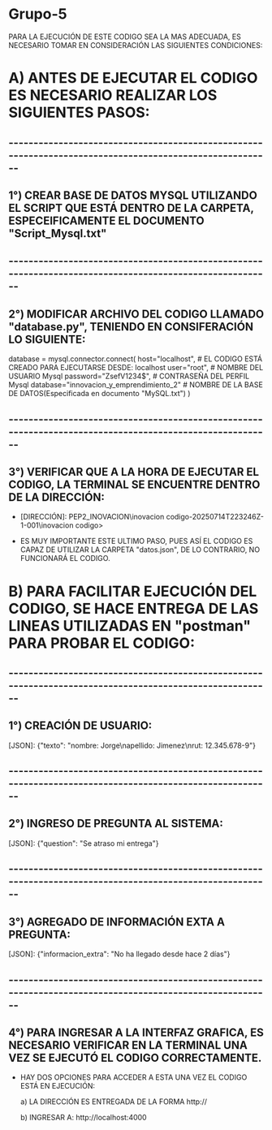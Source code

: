 # Grupo-5
PARA LA EJECUCIÓN DE ESTE CODIGO SEA LA MAS ADECUADA, ES NECESARIO TOMAR EN CONSIDERACIÓN LAS SIGUIENTES CONDICIONES:

# A) ANTES DE EJECUTAR EL CODIGO ES NECESARIO REALIZAR LOS SIGUIENTES PASOS:                                                                                                           
## --------------------------------------------------------------------------------------------------------
## 1°) CREAR BASE DE DATOS MYSQL UTILIZANDO EL SCRIPT QUE ESTÁ DENTRO DE LA CARPETA, ESPECEIFICAMENTE EL DOCUMENTO "Script_Mysql.txt"
## --------------------------------------------------------------------------------------------------------
## 2°) MODIFICAR ARCHIVO DEL CODIGO LLAMADO "database.py", TENIENDO EN CONSIFERACIÓN LO SIGUIENTE:

database = mysql.connector.connect(
    host="localhost", 				# EL CODIGO ESTÁ CREADO PARA EJECUTARSE DESDE: localhost
    user="root",      				# NOMBRE DEL USUARIO Mysql
    password="ZsefV1234$",			# CONTRASEÑA DEL PERFIL Mysql
    database="innovacion_y_emprendimiento_2"	# NOMBRE DE LA BASE DE DATOS(Especificada en documento "MySQL.txt")
)
## --------------------------------------------------------------------------------------------------------
## 3°) VERIFICAR QUE A LA HORA DE EJECUTAR EL CODIGO, LA TERMINAL SE ENCUENTRE DENTRO DE LA DIRECCIÓN:
  
   - [DIRECCIÓN]: PEP2_INOVACION\inovacion codigo-20250714T223246Z-1-001\inovacion codigo> 
   
   - ES MUY IMPORTANTE ESTE ULTIMO PASO, PUES ASÍ EL CODIGO ES CAPAZ DE UTILIZAR LA CARPETA "datos.json", DE LO CONTRARIO, NO
     FUNCIONARÁ EL CODIGO.

# B) PARA FACILITAR EJECUCIÓN DEL CODIGO, SE HACE ENTREGA DE LAS LINEAS UTILIZADAS EN "postman" PARA PROBAR EL CODIGO:
## --------------------------------------------------------------------------------------------------------
## 1°) CREACIÓN DE USUARIO: 

[POST]: http://localhost:4000/credenciales

[JSON]: {"texto": "nombre: Jorge\napellido: Jimenez\nrut: 12.345.678-9"}

## --------------------------------------------------------------------------------------------------------
## 2°) INGRESO DE PREGUNTA AL SISTEMA:

[POST]: http://localhost:4000/ask

[JSON]: {"question": "Se atraso mi entrega"}

## --------------------------------------------------------------------------------------------------------
## 3°) AGREGADO DE INFORMACIÓN EXTA A PREGUNTA:

[POST]: http://localhost:4000/regravedad

[JSON]: {"informacion_extra": "No ha llegado desde hace 2 días"}

## --------------------------------------------------------------------------------------------------------
## 4°) PARA INGRESAR A LA INTERFAZ GRAFICA, ES NECESARIO VERIFICAR EN LA TERMINAL UNA VEZ SE EJECUTÓ EL CODIGO CORRECTAMENTE. 
    
   - HAY DOS OPCIONES PARA ACCEDER A ESTA UNA VEZ EL CODIGO ESTÁ EN EJECUCIÓN:

    	a) LA DIRECCIÓN ES ENTREGADA DE LA FORMA http://

    	b) INGRESAR A: http://localhost:4000
